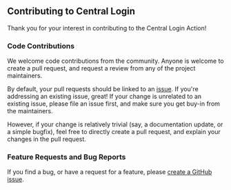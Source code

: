 ## Contributing to Central Login

Thank you for your interest in contributing to the Central Login Action!

### Code Contributions

We welcome code contributions from the community. Anyone is welcome to create a pull request,
and request a review from any of the project maintainers.

By default, your pull requests should be linked to an [issue](https://github.com/stackrox/central-login/issues).
If you're addressing an existing issue, great! If your change is unrelated to an existing issue,
please file an issue first, and make sure you get buy-in from the maintainers.

However, if your change is relatively trivial (say, a documentation update, or a simple bugfix),
feel free to directly create a pull request, and explain your changes in the pull request.

### Feature Requests and Bug Reports

If you find a bug, or have a request for a feature,
please [create a GitHub issue](https://github.com/stackrox/central-login/issues/new/choose).
